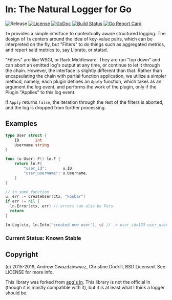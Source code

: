 # ln: The Natural Logger for Go

![Release](https://img.shields.io/github/release/Xe/ln.svg) [![License](https://img.shields.io/github/license/Xe/ln.svg)](https://github.com/Xe/ln/blob/master/LICENSE) [![GoDoc](https://godoc.org/within.website/ln?status.svg)](https://godoc.org/within.website/ln) [![Build Status](https://travis-ci.org/Xe/ln.svg?branch=master)](https://travis-ci.org/Xe/ln) [![Go Report Card](https://goreportcard.com/badge/github.com/Xe/ln)](https://goreportcard.com/report/github.com/Xe/ln)

`ln` provides a simple interface to contextually aware structured logging. 
The design of `ln` centers around the idea of key-value pairs, which
can be interpreted on the fly, but "Filters" to do things such as
aggregated metrics, and report said metrics to, say Librato, or
statsd.

"Filters" are like WSGI, or Rack Middleware. They are run "top down"
and can abort an emitted log's output at any time, or continue to let
it through the chain. However, the interface is slightly different
than that. Rather than encapsulating the chain with partial function
application, we utilize a simpler method, namely, each plugin defines
an `Apply` function, which takes as an argument the log event, and
performs the work of the plugin, only if the Plugin "Applies" to this
log event.

If `Apply` returns `false`, the iteration through the rest of the
filters is aborted, and the log is dropped from further processing.

## Examples

```go
type User struct {
	ID       int
	Username string
}

func (u User) F() ln.F {
	return ln.F{
		"user_id":       u.ID,
		"user_username": u.Username,
	}
}

// in some function
u, err := CreateUser(ctx, "Foobar")
if err != nil {
  ln.Error(ctx, err) // errors can also be Fers
  return
}

ln.Log(ctx, ln.Info("created new user"), u) // -> user_id=123 user_username=Foobar msg="created new user"
```

### Current Status: Known Stable

## Copyright

(c) 2015-2019, Andrew Gwozdziewycz, Christine Dodrill, BSD Licensed. 
See LICENSE for more info.

This library was forked from [apg's ln](https://github.com/apg/ln).
This library is not the official ln (though it is mostly compatible 
with it), but it is at least what I think a logger should be.

